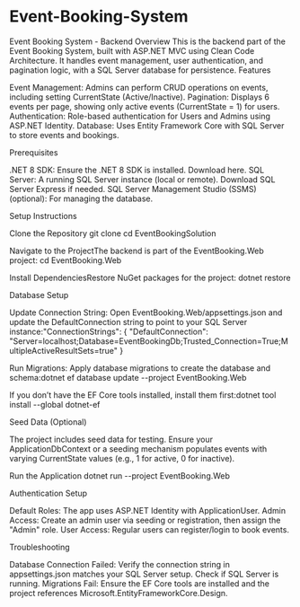 # Event-Booking-System

Event Booking System - Backend
Overview
This is the backend part of the Event Booking System, built with ASP.NET MVC using Clean Code Architecture. It handles event management, user authentication, and pagination logic, with a SQL Server database for persistence.
Features

Event Management: Admins can perform CRUD operations on events, including setting CurrentState (Active/Inactive).
Pagination: Displays 6 events per page, showing only active events (CurrentState = 1) for users.
Authentication: Role-based authentication for Users and Admins using ASP.NET Identity.
Database: Uses Entity Framework Core with SQL Server to store events and bookings.

Prerequisites

.NET 8 SDK: Ensure the .NET 8 SDK is installed. Download here.
SQL Server: A running SQL Server instance (local or remote). Download SQL Server Express if needed.
SQL Server Management Studio (SSMS) (optional): For managing the database.

Setup Instructions

Clone the Repository
git clone <repository-url>
cd EventBookingSolution


Navigate to the ProjectThe backend is part of the EventBooking.Web project:
cd EventBooking.Web


Install DependenciesRestore NuGet packages for the project:
dotnet restore


Database Setup

Update Connection String: Open EventBooking.Web/appsettings.json and update the DefaultConnection string to point to your SQL Server instance:"ConnectionStrings": {
  "DefaultConnection": "Server=localhost;Database=EventBookingDb;Trusted_Connection=True;MultipleActiveResultSets=true"
}


Run Migrations: Apply database migrations to create the database and schema:dotnet ef database update --project EventBooking.Web


If you don’t have the EF Core tools installed, install them first:dotnet tool install --global dotnet-ef




Seed Data (Optional)

The project includes seed data for testing. Ensure your ApplicationDbContext or a seeding mechanism populates events with varying CurrentState values (e.g., 1 for active, 0 for inactive).


Run the Application
dotnet run --project EventBooking.Web




Authentication Setup

Default Roles: The app uses ASP.NET Identity with ApplicationUser.
Admin Access: Create an admin user via seeding or registration, then assign the "Admin" role.
User Access: Regular users can register/login to book events.

Troubleshooting

Database Connection Failed: Verify the connection string in appsettings.json matches your SQL Server setup. Check if SQL Server is running.
Migrations Fail: Ensure the EF Core tools are installed and the project references Microsoft.EntityFrameworkCore.Design.



